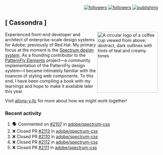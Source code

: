 <p align="right"><a rel="me" href="https://front-end.social/@castastrophe">
    <img alt="followers" title="Follow me on Mastodon" src="https://img.shields.io/mastodon/follow/109297102751309835?domain=https%3A%2F%2Ffront-end.social&label=Follow&logo=mastodon&logoColor=white&style=for-the-badge&labelColor=008080&color=006969"/></a>
  <a href="https://codepen.io/castastrophe/">
    <img alt="followers" title="Follow me on CodePen" src="https://img.shields.io/badge/16-1?color=640464&labelColor=7c007c&style=for-the-badge&logo=codepen&label=Follow"/></a>
<a href="https://castastrophe.medium.com/">
    <img alt="publishing" title="View articles on Medium" src="https://img.shields.io/badge/107-1?color=666&labelColor=444&label=subscribe&logo=medium&logoColor=white&style=for-the-badge"/></a>
</p>

## [&nbsp;Cassondra&nbsp;]

<img align="right" src="https://github-production-user-asset-6210df.s3.amazonaws.com/1840295/253016758-ba468774-1cd3-42c2-8f43-947b5eeb5edf.png" height="200" alt="A circular logo of a coffee cup viewed from above; abstract, dark outlines with hints of teal and creamy tones">

Experienced front-end developer and architect of enterprise-scale design systems for Adobe; previously of Red Hat. My primary focus at the moment is the [Spectrum design system](https://github.com/adobe/spectrum-css). As a founding contributor to the [PatternFly&nbsp;Elements](https://github.com/patternfly/patternfly-elements) project&mdash;a community implementation of the PatternFly design system&mdash;I became intimately familiar with the nuances of styling web components. To this end, I have been compiling a book with my learnings and hope to make it available later this year.

Visit [allons-y.llc](http://allons-y.llc/) for more about how we might work together!

### Recent activity

<!--START_SECTION:activity-->
1. 🗣 Commented on [#2107](https://github.com/adobe/spectrum-css/pull/2107#issuecomment-1686353063) in [adobe/spectrum-css](https://github.com/adobe/spectrum-css)
2. ❌ Closed PR [#2113](https://github.com/adobe/spectrum-css/pull/2113) in [adobe/spectrum-css](https://github.com/adobe/spectrum-css)
3. ❌ Closed PR [#2110](https://github.com/adobe/spectrum-css/pull/2110) in [adobe/spectrum-css](https://github.com/adobe/spectrum-css)
4. ❌ Closed PR [#2112](https://github.com/adobe/spectrum-css/pull/2112) in [adobe/spectrum-css](https://github.com/adobe/spectrum-css)
5. ❌ Closed PR [#2111](https://github.com/adobe/spectrum-css/pull/2111) in [adobe/spectrum-css](https://github.com/adobe/spectrum-css)
<!--END_SECTION:activity-->
